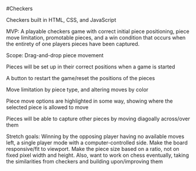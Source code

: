 #Checkers

Checkers built in HTML, CSS, and JavaScript

MVP: 
A playable checkers game with correct initial piece positioning, piece move limitation, promotable pieces, and a win condition that occurs when the entirety of one players pieces have been captured.

Scope: 
Drag-and-drop piece movement

Pieces will be set up in their correct positions when a game is started

A button to restart the game/reset the positions of the pieces

Move limitation by piece type, and altering moves by color

Piece move options are highlighted in some way, showing where the selected piece is allowed to move

Pieces will be able to capture other pieces by moving diagoally across/over them

Stretch goals: 
Winning by the opposing player having no available moves left, a single player mode with a computer-controlled side. 
Make the board responsive/fit to viewport. Make the piece size based on a ratio, not on fixed pixel width and height.
Also, want to work on chess eventually, taking the similarities from checkers and building upon/improving them